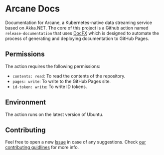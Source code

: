 # Arcane Docs

Documentation for Arcane, a Kubernetes-native data streaming service based on Akka.NET. The core of this project is a Github action named `release-documentation` that uses [DocFX](https://github.com/dotnet/docfx) which is designed to automate the process of generating and deploying documentation to GitHub Pages.

## Permissions

The action requires the following permissions:

- `contents: read`: To read the contents of the repository.
- `pages: write`: To write to the GitHub Pages site.
- `id-token: write`: To write ID tokens.

## Environment

The action runs on the latest version of Ubuntu.

## Contributing

Feel free to open a new [Issue](https://github.com/SneaksAndData/arcane-docs/issues) in case of any suggestions. Check [our contributing guidlines](https://github.com/SneaksAndData/arcane-docs/blob/main/contributing.md) for more info.
